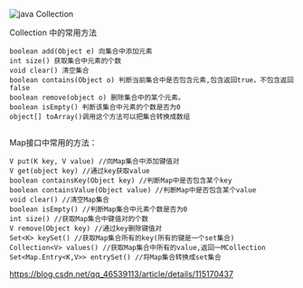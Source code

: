 ![java Collection](https://gitee.com/lbw427/blog-img/raw/master//img/java%20Collection.png)

Collection 中的常用方法

```
boolean add(Object e) 向集合中添加元素
int size() 获取集合中元素的个数
void clear() 清空集合
boolean contains(Object o) 判断当前集合中是否包含元素,包含返回true，不包含返回false
boolean remove(object o) 删除集合中的某个元素。
boolean isEmpty() 判断该集合中元素的个数是否为0
object[] toArray()调用这个方法可以把集合转换成数组


```

Map接口中常用的方法：

```
V put(K key, V value) //向Map集合中添加键值对
V get(object key) //通过key获取value
boolean containsKey(Object key) //判断Map中是否包含某个key
boolean containsValue(Object value) //判断Map中是否包含某个value
void clear() //清空Map集合
boolean isEmpty() //判断Map集合中元素个数是否为0
int size() //获取Map集合中键值对的个数
V remove(Object key) //通过key删除键值对
Set<K> keySet() //获取Map集合所有的key(所有的键是一个set集合)
Collection<V> values() //获取Map集合中所有的value,返回一MCollection
Set<Map.Entry<K,V>> entrySet() //将Map集合转换成set集合
```



https://blog.csdn.net/qq_46539113/article/details/115170437